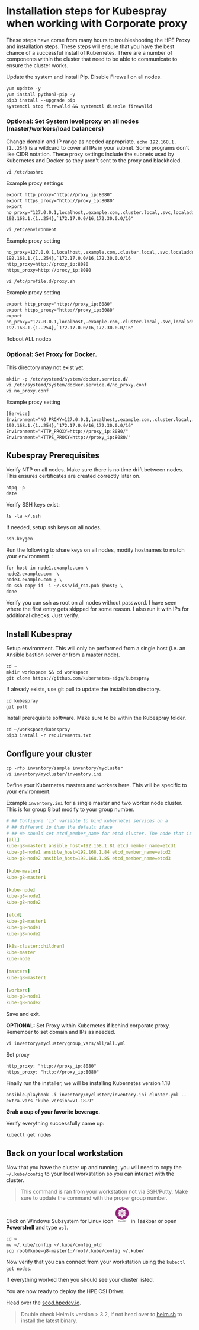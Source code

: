 # Installation steps for Kubespray when working with Corporate proxy

These steps have come from many hours to troubleshooting the HPE Proxy and installation steps. These steps will ensure that you have the best chance of a successful install of Kubernetes. There are a number of components within the cluster that need to be able to communicate to ensure the cluster works.

Update the system and install Pip. Disable Firewall on all nodes.

```
yum update -y
yum install python3-pip -y
pip3 install --upgrade pip
systemctl stop firewalld && systemctl disable firewalld
```

### Optional: Set System level proxy on all nodes (master/workers/load balancers) 

Change domain and IP range as needed appropriate. `echo 192.168.1.{1..254}` is a wildcard to cover all IPs in your subnet. Some programs don't like CIDR notation. These proxy settings include the subnets used by Kubernetes and Docker so they aren't sent to the proxy and blackholed.

```
vi /etc/bashrc
```    

Example proxy settings
```
export http_proxy="http://proxy_ip:8080"
export https_proxy="http://proxy_ip:8080"
export no_proxy="127.0.0.1,localhost,.example.com,.cluster.local,.svc,localaddress,.localdomain.com,`echo 192.168.1.{1..254},`172.17.0.0/16,172.30.0.0/16"
```

```
vi /etc/environment
```

Example proxy setting
```
no_proxy=127.0.0.1,localhost,.example.com,.cluster.local,.svc,localaddress,.localdomain.com,`echo 192.168.1.{1..254},`172.17.0.0/16,172.30.0.0/16
http_proxy=http://proxy_ip:8080
https_proxy=http://proxy_ip:8080
```

```
vi /etc/profile.d/proxy.sh
```

Example proxy setting
```
export http_proxy="http://proxy_ip:8080"
export https_proxy="http://proxy_ip:8080"
export no_proxy="127.0.0.1,localhost,.example.com,.cluster.local,.svc,localaddress,`echo 192.168.1.{1..254},`172.17.0.0/16,172.30.0.0/16"
```

Reboot ALL nodes


### Optional: Set Proxy for Docker.

This directory may not exist yet.
```
mkdir -p /etc/systemd/system/docker.service.d/
vi /etc/systemd/system/docker.service.d/no_proxy.conf
vi no_proxy.conf
```

Example proxy setting
```
[Service]
Environment="NO_PROXY=127.0.0.1,localhost,.example.com,.cluster.local,.svc,localaddress,`echo 192.168.1.{1..254},`172.17.0.0/16,172.30.0.0/16"
Environment="HTTP_PROXY=http://proxy_ip:8080/"
Environment="HTTPS_PROXY=http://proxy_ip:8080/"
```

## Kubespray Prerequisites

Verify NTP on all nodes. Make sure there is no time drift between nodes. This ensures certificates are created correctly later on.

```
ntpq -p
date
```

Verify SSH keys exist:

```
ls -la ~/.ssh
```

If needed, setup ssh keys on all nodes.

```
ssh-keygen
```

Run the following to share keys on all nodes, modify hostnames to match your environment. :

```
for host in node1.example.com \
node2.example.com  \
node3.example.com ; \
do ssh-copy-id -i ~/.ssh/id_rsa.pub $host; \
done
```

Verify you can ssh as root on all nodes without password. I have seen where the first entry gets skipped for some reason. I also run it with IPs for additional checks. Just verify.

## Install Kubespray

Setup environment. This will only be performed from a single host (i.e. an Ansible bastion server or from a master node).

```
cd ~ 
mkdir workspace && cd workspace
git clone https://github.com/kubernetes-sigs/kubespray 
```

If already exists, use git pull to update the installation directory.
```
cd kubespray
git pull
```

Install prerequisite software. Make sure to be within the Kubespray folder.

```
cd ~/workspace/kubespray
pip3 install -r requirements.txt
```

## Configure your cluster
```
cp -rfp inventory/sample inventory/mycluster
vi inventory/mycluster/inventory.ini
```

Define your Kubernetes masters and workers here. This will be specific to your environment. 

Example `inventory.ini` for a single master and two worker node cluster. This is for group 8 but modify to your group number.
```yaml
# ## Configure 'ip' variable to bind kubernetes services on a
# ## different ip than the default iface
# ## We should set etcd_member_name for etcd cluster. The node that is not a etcd member do not need to set the value, or can set the empty string value.
[all]
kube-g8-master1 ansible_host=192.168.1.81 etcd_member_name=etcd1
kube-g8-node1 ansible_host=192.168.1.84 etcd_member_name=etcd2
kube-g8-node2 ansible_host=192.168.1.85 etcd_member_name=etcd3

[kube-master]
kube-g8-master1

[kube-node]
kube-g8-node1
kube-g8-node2

[etcd]
kube-g8-master1
kube-g8-node1
kube-g8-node2

[k8s-cluster:children]
kube-master
kube-node

[masters]
kube-g8-master1

[workers]
kube-g8-node1
kube-g8-node2
```

Save and exit.

**OPTIONAL:** Set Proxy within Kubernetes if behind corporate proxy. Remember to set domain and IPs as needed.

```
vi inventory/mycluster/group_vars/all/all.yml
```

Set proxy

```
http_proxy: "http://proxy_ip:8080"
https_proxy: "http://proxy_ip:8080"
```

Finally run the installer, we will be installing Kubernetes version 1.18
```
ansible-playbook -i inventory/mycluster/inventory.ini cluster.yml --extra-vars "kube_version=v1.18.9"
```

**Grab a cup of your favorite beverage.**

Verify everything successfully came up:

```
kubectl get nodes
```

## Back on your local workstation

Now that you have the cluster up and running, you will need to copy the `~/.kube/config` to your local workstation so you can interact with the cluster. 

> This command is ran from your workstation not via SSH/Putty. Make sure to update the command with the proper group number.

Click on Windows Subsystem for Linux icon <img src="images/centos_logo.png" alt="WSL" width="40" height="45"> in Taskbar or open **Powershell** and type `wsl`.

```
cd ~
mv ~/.kube/config ~/.kube/config_old
scp root@kube-g8-master1:/root/.kube/config ~/.kube/
```

Now verify that you can connect from your workstation using the `kubectl get nodes`.

If everything worked then you should see your cluster listed.

You are now ready to deploy the HPE CSI Driver.

Head over the [scod.hpedev.io](https://scod.hpedev.io/csi_driver/deployment.html). 

> Double check Helm is version > 3.2, if not head over to [helm.sh](https://helm.sh/docs/intro/install/) to install the latest binary.

